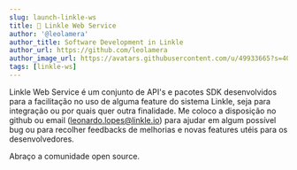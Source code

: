 ```yaml
---
slug: launch-linkle-ws
title: 🚀 Linkle Web Service
author: '@leolamera'
author_title: Software Development in Linkle
author_url: https://github.com/leolamera
author_image_url: https://avatars.githubusercontent.com/u/49933665?s=400&u=38dc22d5bf0987f7a9e4ffa84ab53d7eedb9c9d0&v=4
tags: [linkle-ws]
---
```


Linkle Web Service é um conjunto de API's e pacotes SDK desenvolvidos para a facilitação no uso de alguma feature do sistema Linkle, seja para integração ou por quais quer outra finalidade. Me coloco a disposição no github ou email (leonardo.lopes@linkle.io) para ajudar em algum possível bug ou para recolher feedbacks de melhorias e novas features utéis para os desenvolvedores.

Abraço a comunidade open source.
